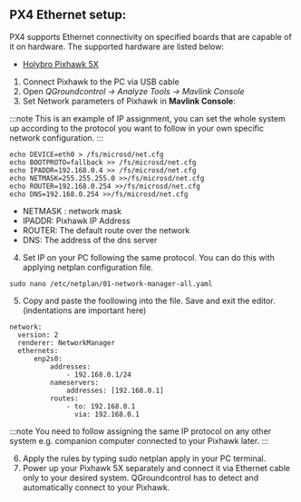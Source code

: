 ## PX4 Ethernet setup:
PX4 supports Ethernet connectivity on specified boards that are capable of it on hardware. The supported hardware are listed below:

 - [Holybro Pixhawk 5X](../flight_controller/pixhawk5x.md )

1. Connect Pixhawk to the PC via USB cable 
2. Open *QGroundcontrol -> Analyze Tools -> Mavlink Console*
3. Set Network parameters of Pixhawk in **Mavlink Console**:

:::note
This is an example of IP assignment, you can set the whole system up according to the protocol you want to follow in your own specific network configuration.
:::

```
echo DEVICE=eth0 > /fs/microsd/net.cfg
echo BOOTPROTO=fallback >> /fs/microsd/net.cfg
echo IPADDR=192.168.0.4 >> /fs/microsd/net.cfg
echo NETMASK=255.255.255.0 >>/fs/microsd/net.cfg
echo ROUTER=192.168.0.254 >>/fs/microsd/net.cfg
echo DNS=192.168.0.254 >>/fs/microsd/net.cfg
```

- NETMASK : network mask
- IPADDR: Pixhawk IP Address
- ROUTER: The default route over the network
- DNS: The address of the dns server

4. Set IP on your PC following the same protocol. You can do this with applying netplan configuration file. 

```
sudo nano /etc/netplan/01-network-manager-all.yaml 
```

5. Copy and paste the foollowing into the file. Save and exit the editor. (indentations are important here)
```
network:
  version: 2
  renderer: NetworkManager
  ethernets:
      enp2s0:
          addresses:
              - 192.168.0.1/24
          nameservers:
              addresses: [192.168.0.1]
          routes:
              - to: 192.168.0.1
                via: 192.168.0.1
```

:::note
You need to follow assigning the same IP protocol on any other system e.g. companion computer connected to your Pixhawk later.
:::

6. Apply the rules by typing sudo netplan apply in your PC terminal. 
7. Power up your Pixhawk 5X separately and connect it via Ethernet cable only to your desired system. QGroundcontrol has to detect and automatically connect to your Pixhawk. 
